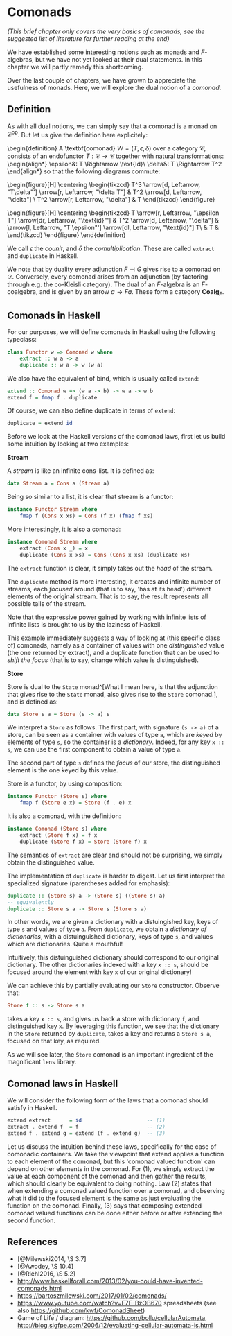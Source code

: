 # Comonads

_(This brief chapter only covers the very basics of comonads, see the suggested list of literature for further reading at the end)_

We have established some interesting notions such as monads and $F$-algebras, but we have not yet looked at their dual statements. In this chapter we will partly remedy this shortcoming.

Over the last couple of chapters, we have grown to appreciate the usefulness of monads. Here, we will explore the dual notion of a _comonad_.

## Definition

As with all dual notions, we can simply say that a comonad is a monad on $\mathcal{C}^{\text{op}}$. But let us give the definition here explicitely:

\begin{definition}
A \textbf{comonad} $W = (T, \epsilon, \delta)$ over a category $\mathcal{C}$, consists of
an endofunctor $T: \mathcal{C} \to \mathcal{C}$ together with natural
transformations:
\begin{align*}
\epsilon&: T \Rightarrow \text{Id}\\
\delta&: T \Rightarrow T^2
\end{align*}
so that the following diagrams commute:

\begin{figure}[H]
\centering
\begin{tikzcd}
T^3 \arrow[d, Leftarrow, "T\delta"'] \arrow[r, Leftarrow, "\delta T"] & T^2 \arrow[d, Leftarrow, "\delta"] \\
T^2 \arrow[r, Leftarrow, "\delta"] & T
\end{tikzcd}
\end{figure}

\begin{figure}[H]
\centering
\begin{tikzcd}
T \arrow[r, Leftarrow, "\epsilon T"] \arrow[dr, Leftarrow, "\text{id}"'] & T^2 \arrow[d, Leftarrow, "\delta"] & \arrow[l, Leftarrow, "T \epsilon"'] \arrow[dl, Leftarrow, "\text{id}"] T\\
  & T &
\end{tikzcd}
\end{figure}
\end{definition}

We call $\epsilon$ the _counit_, and $\delta$ the _comultiplication_. These are called `extract` and `duplicate` in Haskell.

We note that by duality every adjunction $F \dashv G$ gives rise to a comonad on $\mathcal{D}$. Conversely, every comonad arises from an adjunction (by factoring through e.g. the co-Kleisli category). The dual of an $F$-algebra is an $F$-coalgebra, and is given by an arrow $a \to Fa$. These form a category $\textbf{Coalg}_F$.

## Comonads in Haskell

For our purposes, we will define comonads in Haskell using the following typeclass:
```haskell
class Functor w => Comonad w where
    extract :: w a -> a
    duplicate :: w a -> w (w a)
```
We also have the equivalent of bind, which is usually called `extend`:
```haskell
extend :: Comonad w => (w a -> b) -> w a -> w b
extend f = fmap f . duplicate
```
Of course, we can also define duplicate in terms of `extend`:
```haskell
duplicate = extend id
```

Before we look at the Haskell versions of the comonad laws, first let us build some intuition by looking at two examples:

**Stream**

A _stream_ is like an infinite cons-list. It is defined as:
```haskell
data Stream a = Cons a (Stream a)
```
Being so similar to a list, it is clear that stream is a functor:
```haskell
instance Functor Stream where
    fmap f (Cons x xs) = Cons (f x) (fmap f xs)
```
More interestingly, it is also a comonad:
```haskell
instance Comonad Stream where
    extract (Cons x _) = x
    duplicate (Cons x xs) = Cons (Cons x xs) (duplicate xs)
```
The `extract` function is clear, it simply takes out the _head_ of the stream.

The `duplicate` method is more interesting, it creates and infinite number of streams, each _focused_ around (that is to say, 'has at its head') different elements of the original stream. That is to say, the result represents all possible tails of the stream.

Note that the expressive power gained by working with infinite lists of infinite lists is brought to us by the laziness of Haskell.

This example immediately suggests a way of looking at (this specific class of) comonads, namely as a container of values with one _distinguished_ value (the one returned by extract), and a duplicate function that can be used to _shift the focus_ (that is to say, change which value is distinguished).

**Store**

Store is dual to the `State` monad^[What I mean here, is that the adjunction that gives rise to the `State` monad, also gives rise to the `Store` comonad.], and is defined as:
```haskell
data Store s a = Store (s -> a) s
```
We interpret a `Store` as follows. The first part, with signature `(s -> a)` of a store, can be seen as a container with values of type `a`, which are _keyed_ by elements of type `s`, so the container is a _dictionary_. Indeed, for any key `x :: s`, we can use the first component to obtain a value of type `a`.

The second part of type `s` defines the _focus_ of our store, the distinguished element is the one keyed by this value.

Store is a functor, by using composition:
```haskell
instance Functor (Store s) where
    fmap f (Store e x) = Store (f . e) x
```
It is also a comonad, with the definition:
```haskell
instance Comonad (Store s) where
    extract (Store f x) = f x
    duplicate (Store f x) = Store (Store f) x
```
The semantics of `extract` are clear and should not be surprising, we simply obtain the distinguished value.

The implementation of `duplicate` is harder to digest. Let us first interpret the specialized signature (parentheses added for emphasis):
```haskell
duplicate :: (Store s) a -> (Store s) ((Store s) a)
-- equivalently
duplicate :: Store s a -> Store s (Store s a)
```
In other words, we are given a dictionary with a distuingished key, keys of type `s` and values of type `a`. From `duplicate`, we obtain a _dictionary of dictionaries_, with a distuinguished dictionary, keys of type `s`, and values which are dictionaries. Quite a mouthful!

Intuitively, this distuinguished dictionary should correspond to our original dictionary. The other dictionaries indexed with a key `x :: s`, should be focused around the element with key `x` of our original dictionary!

We can achieve this by partially evaluating our `Store` constructor. Observe that:
```haskell
Store f :: s -> Store s a
```
takes a key `x :: s`, and gives us back a store with dictionary `f`, and distinguished key `x`. By leveraging this function, we see that the dictionary in the `Store` returned by `duplicate`, takes a key and returns a `Store s a`, focused on that key, as required.

As we will see later, the `Store` comonad is an important ingredient of the magnificant `lens` library.

## Comonad laws in Haskell

We will consider the following form of the laws that a comonad should satisfy in
Haskell.

```haskell
extend extract      = id                     -- (1)
extract . extend f  = f                      -- (2)
extend f . extend g = extend (f . extend g)  -- (3)
```

Let us discuss the intuition behind these laws, specifically for the case of
comonadic containers. We take the viewpoint
that extend applies a function to each element of the comonad, but this
'comonad valued function' can depend on other elements in the comonad. For (1), we simply
extract the value at each component of the comonad and then gather the
results, which should clearly be equivalent to doing nothing. Law (2) states
that when extending a comonad valued function over a comonad, and observing what it did to
the focused element is the same as just evaluating the function on the comonad.
Finally, (3) says that composing extended comonad valued functions can be done
either before or after extending the second function.

## References

- [@Milewski2014, \S 3.7]
- [@Awodey, \S 10.4]
- [@Riehl2016, \S 5.2]
- <http://www.haskellforall.com/2013/02/you-could-have-invented-comonads.html>
- <https://bartoszmilewski.com/2017/01/02/comonads/>
- <https://www.youtube.com/watch?v=F7F-BzOB670> spreadsheets (see also <https://github.com/kwf/ComonadSheet>)
- Game of Life / diagram: <https://github.com/bollu/cellularAutomata>, <http://blog.sigfpe.com/2006/12/evaluating-cellular-automata-is.html>

